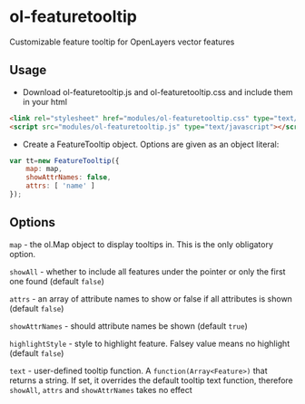# ol-featuretooltip
Customizable feature tooltip for OpenLayers vector features
## Usage
- Download ol-featuretooltip.js and ol-featuretooltip.css and include them in your html
```html
<link rel="stylesheet" href="modules/ol-featuretooltip.css" type="text/css">
<script src="modules/ol-featuretooltip.js" type="text/javascript"></script>
```
- Create a FeatureTooltip object. Options are given as an object literal:
```javascript
var tt=new FeatureTooltip({
    map: map,
    showAttrNames: false,
    attrs: [ 'name' ]
});
```
## Options
`map` - the ol.Map object to display tooltips in. This is the only obligatory option.

`showAll` - whether to include all features under the pointer or only the first one found (default `false`)

`attrs` - an array of attribute names to show or false if all attributes is shown (default `false`)

`showAttrNames` - should attribute names be shown (default `true`)

`highlightStyle` - style to highlight feature. Falsey value means no highlight (default `false`)

`text` - user-defined tooltip function. A `function(Array<Feature>)` that returns a string. If set, it overrides the default tooltip text function, therefore `showAll`, `attrs` and `showAttrNames` takes no effect
